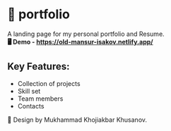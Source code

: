 # 📗 portfolio

A landing page for my personal portfolio and Resume. <br>
__🖥 Demo - https://old-mansur-isakov.netlify.app/__

## Key Features:
- Collection of projects
- Skill set
- Team members
- Contacts

🎨 Design by Mukhammad Khojiakbar Khusanov.
